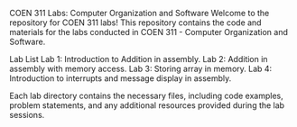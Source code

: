 COEN 311 Labs: Computer Organization and Software
Welcome to the repository for COEN 311 labs! This repository contains the code and materials for the labs conducted in COEN 311 - Computer Organization and Software.

Lab List
Lab 1: Introduction to Addition in assembly.
Lab 2: Addition in assembly with memory access.
Lab 3: Storing array in memory.
Lab 4: Introduction to interrupts and message display in assembly.

Each lab directory contains the necessary files, including code examples, problem statements, and any additional resources provided during the lab sessions.
